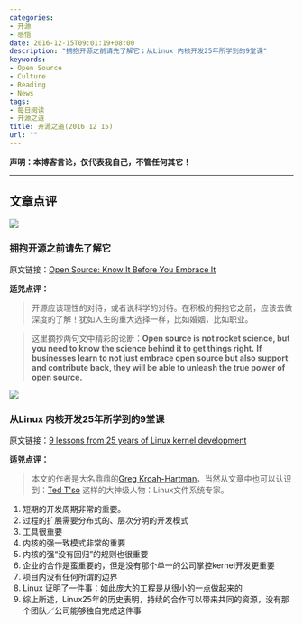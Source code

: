 ```yaml
---
categories:
- 开源
- 感悟
date: 2016-12-15T09:01:19+08:00
description: "拥抱开源之前请先了解它；从Linux 内核开发25年所学到的9堂课"
keywords:
- Open Source
- Culture
- Reading
- News
tags:
- 每日阅读
- 开源之道
title: 开源之道(2016 12 15)
url: ""
---
```


**声明：本博客言论，仅代表我自己，不管任何其它！**

---

## 文章点评

![](http://image.slidesharecdn.com/sapevansdataopensource03102016final-160322171312/95/embrace-open-source-in-your-developer-program-9-638.jpg?cb=1458666902)

### 拥抱开源之前请先了解它

原文链接：[Open Source: Know It Before You Embrace It](http://www.channelworld.in/opinions/open-source-know-it-you-embrace-it)

**适兕点评：**

> 开源应该理性的对待，或者说科学的对待。在积极的拥抱它之前，应该去做深度的了解！犹如人生的重大选择一样，比如婚姻，比如职业。

> 这里摘抄两句文中精彩的论断：**Open source is not rocket science, but you need to know the science behind it to get things right.** **If businesses learn to not just embrace open source but also support and contribute back, they will be able to unleash the true power of open source.**

![](https://opensource.com/sites/default/files/styles/image-full-size/public/images/business/toolbox-learn-draw-container-yearbook.png?itok=2XFy0htN)

### 从Linux 内核开发25年所学到的9堂课

原文链接：[9 lessons from 25 years of Linux kernel development](https://opensource.com/article/16/12/yearbook-9-lessons-25-years-linux-kernel-development)

**适兕点评：**

> 本文的作者是大名鼎鼎的[Greg Kroah-Hartman](https://opensource.com/users/gregkh)，当然从文章中也可以认识到：[Ted T'so](https://thunk.org/tytso/) 这样的大神级人物：Linux文件系统专家。

1. 短期的开发周期非常的重要。
2. 过程的扩展需要分布式的、层次分明的开发模式
3. 工具很重要
4. 内核的强一致模式非常的重要
5. 内核的强“没有回归”的规则也很重要
6. 企业的合作是蛮重要的，但是没有那个单一的公司掌控kernel开发更重要
7. 项目内没有任何所谓的边界
8. Linux 证明了一件事：如此庞大的工程是从很小的一点做起来的
9. 综上所述，Linux25年的历史表明，持续的合作可以带来共同的资源，没有那个团队／公司能够独自完成这件事
